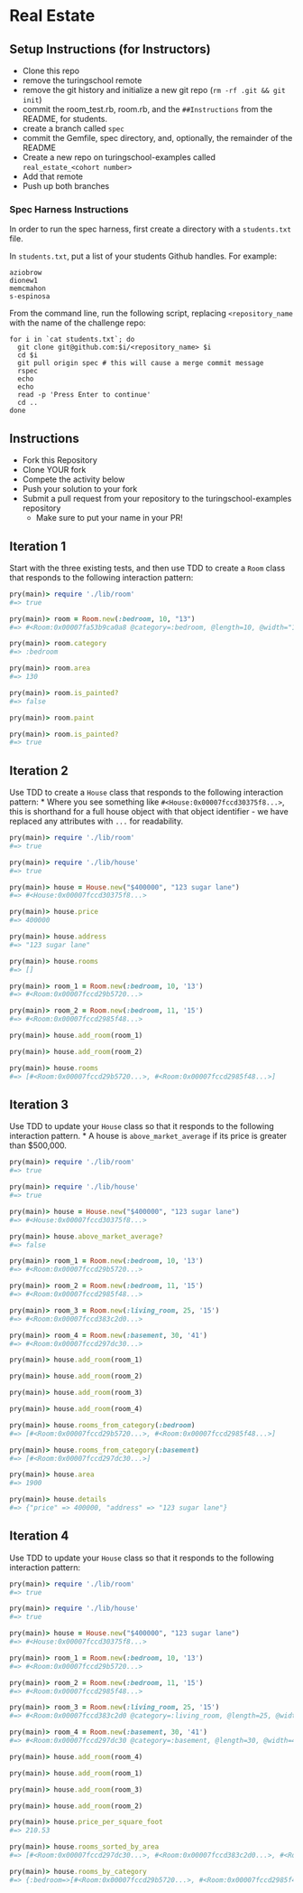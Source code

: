 # Real Estate

## Setup Instructions (for Instructors)

* Clone this repo
* remove the turingschool remote
* remove the git history and initialize a new git repo (`rm -rf .git && git init`)
* commit the room_test.rb, room.rb, and the `##Instructions` from the README, for students.
* create a branch called `spec`
* commit the Gemfile, spec directory, and, optionally, the remainder of the README
* Create a new repo on turingschool-examples called `real_estate_<cohort number>`
* Add that remote
* Push up both branches


### Spec Harness Instructions

In order to run the spec harness, first create a directory with a `students.txt` file.

In `students.txt`, put a list of your students Github handles.  For example:

```
aziobrow
dionew1
memcmahon
s-espinosa
```

From the command line, run the following script, replacing `<repository_name` with the name of the challenge repo:

```
for i in `cat students.txt`; do
  git clone git@github.com:$i/<repository_name> $i
  cd $i
  git pull origin spec # this will cause a merge commit message
  rspec
  echo
  echo
  read -p 'Press Enter to continue'
  cd ..
done
```

## Instructions

* Fork this Repository
* Clone YOUR fork
* Compete the activity below
* Push your solution to your fork
* Submit a pull request from your repository to the turingschool-examples repository
  * Make sure to put your name in your PR!

## Iteration 1

Start with the three existing tests, and then use TDD to create a `Room` class that responds to the following interaction pattern:

```ruby
pry(main)> require './lib/room'
#=> true

pry(main)> room = Room.new(:bedroom, 10, "13")
#=> #<Room:0x00007fa53b9ca0a8 @category=:bedroom, @length=10, @width="13">

pry(main)> room.category
#=> :bedroom

pry(main)> room.area
#=> 130

pry(main)> room.is_painted?
#=> false

pry(main)> room.paint

pry(main)> room.is_painted?
#=> true
```

## Iteration 2

Use TDD to create a `House` class that responds to the following interaction pattern:
    * Where you see something like `#<House:0x00007fccd30375f8...>`, this is shorthand for a full house object with that object identifier - we have replaced any attributes with `...` for readability.

```ruby
pry(main)> require './lib/room'
#=> true

pry(main)> require './lib/house'
#=> true

pry(main)> house = House.new("$400000", "123 sugar lane")
#=> #<House:0x00007fccd30375f8...>

pry(main)> house.price
#=> 400000

pry(main)> house.address
#=> "123 sugar lane"

pry(main)> house.rooms
#=> []

pry(main)> room_1 = Room.new(:bedroom, 10, '13')
#=> #<Room:0x00007fccd29b5720...>

pry(main)> room_2 = Room.new(:bedroom, 11, '15')
#=> #<Room:0x00007fccd2985f48...>

pry(main)> house.add_room(room_1)

pry(main)> house.add_room(room_2)

pry(main)> house.rooms
#=> [#<Room:0x00007fccd29b5720...>, #<Room:0x00007fccd2985f48...>]
```

## Iteration 3

Use TDD to update your `House` class so that it responds to the following interaction pattern.
    * A house is `above_market_average` if its price is greater than $500,000.

```ruby
pry(main)> require './lib/room'
#=> true

pry(main)> require './lib/house'
#=> true

pry(main)> house = House.new("$400000", "123 sugar lane")
#=> #<House:0x00007fccd30375f8...>

pry(main)> house.above_market_average?
#=> false

pry(main)> room_1 = Room.new(:bedroom, 10, '13')
#=> #<Room:0x00007fccd29b5720...>

pry(main)> room_2 = Room.new(:bedroom, 11, '15')
#=> #<Room:0x00007fccd2985f48...>

pry(main)> room_3 = Room.new(:living_room, 25, '15')
#=> #<Room:0x00007fccd383c2d0...>

pry(main)> room_4 = Room.new(:basement, 30, '41')
#=> #<Room:0x00007fccd297dc30...>

pry(main)> house.add_room(room_1)

pry(main)> house.add_room(room_2)

pry(main)> house.add_room(room_3)

pry(main)> house.add_room(room_4)

pry(main)> house.rooms_from_category(:bedroom)
#=> [#<Room:0x00007fccd29b5720...>, #<Room:0x00007fccd2985f48...>]

pry(main)> house.rooms_from_category(:basement)
#=> [#<Room:0x00007fccd297dc30...>]

pry(main)> house.area
#=> 1900

pry(main)> house.details
#=> {"price" => 400000, "address" => "123 sugar lane"}
```

## Iteration 4

Use TDD to update your `House` class so that it responds to the following interaction pattern:

```ruby
pry(main)> require './lib/room'
#=> true

pry(main)> require './lib/house'
#=> true

pry(main)> house = House.new("$400000", "123 sugar lane")
#=> #<House:0x00007fccd30375f8...>

pry(main)> room_1 = Room.new(:bedroom, 10, '13')
#=> #<Room:0x00007fccd29b5720...>

pry(main)> room_2 = Room.new(:bedroom, 11, '15')
#=> #<Room:0x00007fccd2985f48...>

pry(main)> room_3 = Room.new(:living_room, 25, '15')
#=> #<Room:0x00007fccd383c2d0 @category=:living_room, @length=25, @width=15>

pry(main)> room_4 = Room.new(:basement, 30, '41')
#=> #<Room:0x00007fccd297dc30 @category=:basement, @length=30, @width=41>

pry(main)> house.add_room(room_4)

pry(main)> house.add_room(room_1)

pry(main)> house.add_room(room_3)

pry(main)> house.add_room(room_2)

pry(main)> house.price_per_square_foot
#=> 210.53

pry(main)> house.rooms_sorted_by_area
#=> [#<Room:0x00007fccd297dc30...>, #<Room:0x00007fccd383c2d0...>, #<Room:0x00007fccd2985f48...>, #<Room:0x00007fccd29b5720...>]

pry(main)> house.rooms_by_category
#=> {:bedroom=>[#<Room:0x00007fccd29b5720...>, #<Room:0x00007fccd2985f48...>], :living_room=> [#<Room:0x00007fccd383c2d0...>], :basement=> [#<Room:0x00007fccd297dc30...>]}
```
